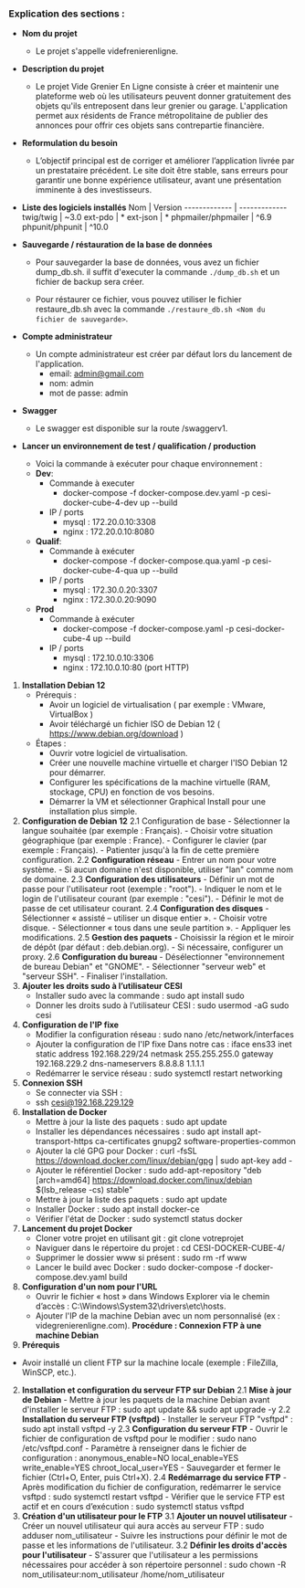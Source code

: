 
### Explication des sections :
- **Nom du projet**
    - Le projet s'appelle videfrenierenligne.

- **Description du projet**
    - Le projet Vide Grenier En Ligne consiste à créer et maintenir une plateforme web où les utilisateurs peuvent donner gratuitement des objets qu'ils entreposent dans leur grenier ou garage. L'application permet aux résidents de France métropolitaine de publier des annonces pour offrir ces objets sans contrepartie financière.
    
- **Reformulation du besoin**
    - L’objectif principal est de corriger et améliorer l’application livrée par un prestataire précédent. Le site doit être stable, sans erreurs pour garantir une bonne expérience utilisateur, avant une présentation imminente à des investisseurs.

- **Liste des logiciels installés**
    Nom  | Version
    ------------- | -------------
    twig/twig  | ~3.0
    ext-pdo  | *
    ext-json  | *
    phpmailer/phpmailer  | ^6.9
    phpunit/phpunit  | ^10.0

- **Sauvegarde / réstauration de la base de données**
    - Pour sauvegarder la base de données, vous avez un fichier dump_db.sh.
    il suffit d'executer la commande `./dump_db.sh` et un fichier de backup sera créer.

    - Pour réstaurer ce fichier, vous pouvez utiliser le fichier restaure_db.sh avec la commande `./restaure_db.sh <Nom du fichier de sauvegarde>`.

- **Compte administrateur**
    - Un compte administrateur est créer par défaut lors du lancement de l'application.
        - email: admin@gmail.com
        - nom: admin
        - mot de passe: admin

- **Swagger**
    - Le swagger est disponible sur la route /swaggerv1.

- **Lancer un environnement de test / qualification / production**
    - Voici la commande à exécuter pour chaque environnement : 
    - **Dev**:
        - Commande à executer
            - docker-compose -f docker-compose.dev.yaml -p cesi-docker-cube-4-dev up --build
        - IP / ports
            - mysql : 172.20.0.10:3308
            - nginx : 172.20.0.10:8080
    - **Qualif**:
        - Commande à exécuter
            - docker-compose -f docker-compose.qua.yaml -p cesi-docker-cube-4-qua up --build
        - IP / ports
            - mysql : 172.30.0.20:3307
            - nginx : 172.30.0.20:9090
    - **Prod**
        - Commande à exécuter
            - docker-compose -f docker-compose.yaml -p cesi-docker-cube-4 up --build
        - IP / ports
            - mysql : 172.10.0.10:3306
            - nginx : 172.10.0.10:80 (port HTTP)
1. **Installation Debian 12**
    - Prérequis :
        - Avoir un logiciel de virtualisation ( par exemple : VMware, VirtualBox )
        - Avoir téléchargé un fichier ISO de Debian 12 ( https://www.debian.org/download )
    - Étapes :
        - Ouvrir votre logiciel de virtualisation.
        - Créer une nouvelle machine virtuelle et charger l'ISO Debian 12 pour démarrer.
        - Configurer les spécifications de la machine virtuelle (RAM, stockage, CPU) en fonction de vos besoins.
        - Démarrer la VM et sélectionner Graphical Install pour une installation plus simple.
2. **Configuration de Debian 12**
    2.1 Configuration de base
        - Sélectionner la langue souhaitée (par exemple : Français).
        - Choisir votre situation géographique (par exemple : France).
        - Configurer le clavier (par exemple : Français).
        - Patienter jusqu'à la fin de cette première configuration.
    2.2 **Configuration réseau**
        - Entrer un nom pour votre système.
        - Si aucun domaine n'est disponible, utiliser "lan" comme nom de domaine.
    2.3 **Configuration des utilisateurs**
        - Définir un mot de passe pour l'utilisateur root (exemple : "root").
        - Indiquer le nom et le login de l'utilisateur courant (par exemple : "cesi").
        - Définir le mot de passe de cet utilisateur courant.
    2.4 **Configuration des disques**
        - Sélectionner « assisté – utiliser un disque entier ».
        - Choisir votre disque.
        - Sélectionner « tous dans une seule partition ».
        - Appliquer les modifications.
    2.5 **Gestion des paquets**
        - Choisissir la région et le miroir de dépôt (par défaut : deb.debian.org).
        - Si nécessaire, configurer un proxy.
    2.6 **Configuration du bureau**
        - Désélectionner "environnement de bureau Debian" et "GNOME".
        - Sélectionner "serveur web" et "serveur SSH".
        - Finaliser l'installation.
3. **Ajouter les droits sudo à l’utilisateur CESI**
    - Installer sudo avec la commande :
        sudo apt install sudo
    - Donner les droits sudo à l’utilisateur CESI :
        sudo usermod -aG sudo cesi
4. **Configuration de l'IP fixe**
    - Modifier la configuration réseau :
        sudo nano /etc/network/interfaces
    - Ajouter la configuration de l'IP fixe
        Dans notre cas :
            iface ens33 inet static
                address 192.168.229/24
                netmask 255.255.255.0
                gateway 192.168.229.2
                dns-nameservers 8.8.8.8 1.1.1.1
    - Redémarrer le service réseau :
        sudo systemctl restart networking
5. **Connexion SSH**
    - Se connecter via SSH :
    - ssh cesi@192.168.229.129
6. **Installation de Docker**
    - Mettre à jour la liste des paquets :
        sudo apt update
    - Installer les dépendances nécessaires :
        sudo apt install apt-transport-https ca-certificates gnupg2 software-properties-common
    - Ajouter la clé GPG pour Docker :
        curl -fsSL https://download.docker.com/linux/debian/gpg | sudo apt-key add -
    - Ajouter le référentiel Docker :
        sudo add-apt-repository "deb [arch=amd64] https://download.docker.com/linux/debian $(lsb_release -cs) stable"
    - Mettre à jour la liste des paquets :
        sudo apt update
    - Installer Docker :
        sudo apt install docker-ce
    - Vérifier l'état de Docker :
        sudo systemctl status docker
7. **Lancement du projet Docker**
    - Cloner votre projet en utilisant git :
        git clone votreprojet
    - Naviguer dans le répertoire du projet :
        cd CESI-DOCKER-CUBE-4/
    - Supprimer le dossier www si présent : 
        sudo rm -rf www
    - Lancer le build avec Docker :
        sudo docker-compose -f docker-compose.dev.yaml build
8. **Configuration d'un nom pour l'URL**
    - Ouvrir le fichier « host » dans Windows Explorer via le chemin d’accès :
        C:\Windows\System32\drivers\etc\hosts.
    - Ajouter l'IP de la machine Debian avec un nom personnalisé (ex : videgrenierenligne.com).
**Procédure : Connexion FTP à une machine Debian**
1. **Prérequis**
- Avoir installé un client FTP sur la machine locale (exemple : FileZilla, WinSCP, etc.).
2. **Installation et configuration du serveur FTP sur Debian**
    2.1 **Mise à jour de Debian**
        - Mettre à jour les paquets de la machine Debian avant d'installer le serveur FTP :
            sudo apt update && sudo apt upgrade -y
    2.2 **Installation du serveur FTP (vsftpd)**
        - Installer le serveur FTP "vsftpd" :
            sudo apt install vsftpd -y
    2.3 **Configuration du serveur FTP**
        - Ouvrir le fichier de configuration de vsftpd pour le modifier :
            sudo nano /etc/vsftpd.conf
        - Paramètre à renseigner dans le fichier de configuration :
            anonymous_enable=NO
            local_enable=YES
            write_enable=YES
            chroot_local_user=YES
        - Sauvegarder et fermer le fichier (Ctrl+O, Enter, puis Ctrl+X).
    2.4 **Redémarrage du service FTP**
        - Après modification du fichier de configuration, redémarrer le service vsftpd :
            sudo systemctl restart vsftpd
        - Vérifier que le service FTP est actif et en cours d’exécution :
            sudo systemctl status vsftpd
3. **Création d'un utilisateur pour le FTP**
    3.1 **Ajouter un nouvel utilisateur**
        - Créer un nouvel utilisateur qui aura accès au serveur FTP :
            sudo adduser nom_utilisateur
        - Suivre les instructions pour définir le mot de passe et les informations de l'utilisateur.
    3.2 **Définir les droits d'accès pour l'utilisateur**
        - S'assurer que l'utilisateur a les permissions nécessaires pour accéder à son répertoire personnel :
            sudo chown -R nom_utilisateur:nom_utilisateur /home/nom_utilisateur
